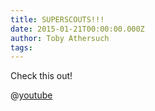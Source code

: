 ```yaml
---
title: SUPERSCOUTS!!!
date: 2015-01-21T00:00:00.000Z
author: Toby Athersuch
tags:
---
```


Check this out!

@[youtube](H_2sUPebHTc)